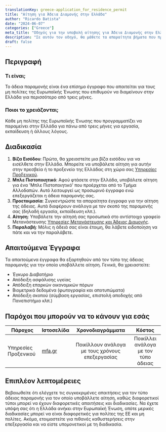 ```yaml
---
translationKey: greece-application_for_residence_permit
title: "Αίτηση για Άδεια Διαμονής στην Ελλάδα"
author: "Ricardo Batista"
date: "2024-06-07"
categories: ["Greece"]
meta_title: "Οδηγός για την υποβολή αίτησης για Άδεια Διαμονής στην Ελλάδα"
description: "Σε αυτόν τον οδηγό, θα μάθετε τα απαραίτητα βήματα που πρέπει να ακολουθήσετε για να υποβάλετε αίτηση για άδεια διαμονής στην Ελλάδα."
draft: false
---
```


## Περιγραφή
### Τι είναι;
Το άδεια παραμονής είναι ένα επίσημο έγγραφο που απαιτείται για τους μη πολίτες της Ευρωπαϊκής Ένωσης που επιθυμούν να διαμείνουν στην Ελλάδα για περισσότερο από τρεις μήνες.

### Ποιοι το χρειάζονται;
Κάθε μη πολίτης της Ευρωπαϊκής Ένωσης που προγραμματίζει να παραμείνει στην Ελλάδα για πάνω από τρεις μήνες για εργασία, εκπαίδευση ή άλλους λόγους.

## Διαδικασία

1. **Βίζα Εισόδου**: Πρώτα, θα χρειαστείτε μια βίζα εισόδου για να εισέλθετε στην Ελλάδα. Μπορείτε να υποβάλετε αίτηση για αυτήν στην πρεσβεία ή το προξενείο της Ελλάδας στη χώρα σας [Υπηρεσίες Προξενικού](http://www.mfa.gr/).
2. **Μπλε Πιστοποιητικό**: Αφού φτάσετε στην Ελλάδα, υποβάλετε αίτηση για ένα 'Μπλε Πιστοποιητικό' που προέρχεται από το Τμήμα Αλλοδαπών. Αυτό λειτουργεί ως προσωρινό έγγραφο ενώ επεξεργάζεται η άδεια παραμονής σας.
3. **Προετοιμασία**: Συγκεντρώστε τα απαραίτητα έγγραφα για την αίτηση της άδειας. Αυτά διαφέρουν ανάλογα με τον σκοπό της παραμονής σας (δηλαδή εργασία, εκπαίδευση κλπ.).
4. **Αίτηση**: Υποβάλετε την αίτησή σας προσωπικά στο αντίστοιχο γραφείο Μετανάστευσης [Υπηρεσίες Μετανάστευσης και Άδειας Διαμονής](http://www.ypes.gr/).
5. **Παραλαβή**: Μόλις η άδειά σας είναι έτοιμη, θα λάβετε ειδοποίηση να πάτε και να την παραλάβετε.

## Απαιτούμενα Έγγραφα
Τα απαιτούμενα έγγραφα θα εξαρτηθούν από τον τύπο της άδειας παραμονής για την οποία υποβάλλετε αίτηση. Γενικά, θα χρειαστείτε:

- Έγκυρο Διαβατήριο
- Απόδειξη ασφάλισης υγείας
- Απόδειξη επαρκών οικονομικών πόρων
- Βιομετρικά δεδομένα (φωτογραφία και αποτυπώματα)
- Απόδειξη σκοπού (σύμβαση εργασίας, επιστολή αποδοχής από Πανεπιστήμιο κλπ.)

## Παρόχοι που μπορούν να το κάνουν για εσάς

| Πάροχος         |     Ιστοσελίδα     |     Χρονοδιαγράμματα    |       Κόστος      |
| --------------- | --------------- |  :-------------: | :-------------: |
| Υπηρεσίες Προξενικού     |    [mfa.gr](http://www.mfa.gr/)       |      Ποικίλλουν ανάλογα με τους χρόνους επεξεργασίας      |        Ποικίλλει ανάλογα με τον τύπο άδειας       |

## Επιπλέον λεπτομέρειες
Βεβαιωθείτε ότι ελέγχετε τις συγκεκριμένες απαιτήσεις για τον τύπο άδειας παραμονής για τον οποίο υποβάλλετε αίτηση, καθώς διαφορετικοί τύποι μπορεί να έχουν διαφορετικές απαιτήσεις και διαδικασίες. Να έχετε υπόψη σας ότι η Ελλάδα ανήκει στην Ευρωπαϊκή Ένωση, οπότε μερικές διαδικασίες μπορεί να είναι διαφορετικές για πολίτες της ΕΕ και μη πολίτες. Ακόμα, ετοιμαστείτε για πιθανές καθυστερήσεις στην επεξεργασία και να είστε υπομονετικοί με τη διαδικασία.
